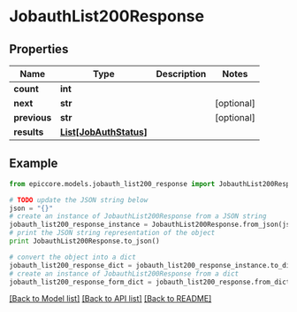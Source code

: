 # JobauthList200Response


## Properties

Name | Type | Description | Notes
------------ | ------------- | ------------- | -------------
**count** | **int** |  | 
**next** | **str** |  | [optional] 
**previous** | **str** |  | [optional] 
**results** | [**List[JobAuthStatus]**](JobAuthStatus.md) |  | 

## Example

```python
from epiccore.models.jobauth_list200_response import JobauthList200Response

# TODO update the JSON string below
json = "{}"
# create an instance of JobauthList200Response from a JSON string
jobauth_list200_response_instance = JobauthList200Response.from_json(json)
# print the JSON string representation of the object
print JobauthList200Response.to_json()

# convert the object into a dict
jobauth_list200_response_dict = jobauth_list200_response_instance.to_dict()
# create an instance of JobauthList200Response from a dict
jobauth_list200_response_form_dict = jobauth_list200_response.from_dict(jobauth_list200_response_dict)
```
[[Back to Model list]](../README.md#documentation-for-models) [[Back to API list]](../README.md#documentation-for-api-endpoints) [[Back to README]](../README.md)


